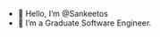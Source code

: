 - 👋 Hello, I’m @Sankeetos
- 🌱 I’m a Graduate Software Engineer.


<!---
Sankeetos/Sankeetos is a ✨ special ✨ repository because its `README.md` (this file) appears on your GitHub profile.
You can click the Preview link to take a look at your changes.
--->
